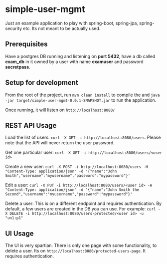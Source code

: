 # simple-user-mgmt
Just an example application to play with spring-boot, spring-jpa, spring-security etc. Its not meant to be actually used.

## Prerequisites
Have a postgres DB running and listening on **port 5432**, have a db called **exam_db** in it owned by a user with name **examuser** and password **secretpass**.

## Setup for development
From the root of the project, run ```mvn clean install``` to compile the and  ```java -jar target/simple-user-mgmt-0.0.1-SNAPSHOT.jar``` to run the application.

Once running, it will listen on ```http://localhost:8080/```

## REST API Usage
Load the list of users: ```curl -X GET -i http://localhost:8080/users```. Please note that the API will never return the user password.

Get one particular user: ```curl -X GET -i http://localhost:8080/users/<user id>```

Create a new user: ```curl -X POST -i http://localhost:8080/users -H "Content-Type: application/json" -d '{"name":"John Smith","username":"myusername","password":"mypassword"}'```

Edit a user: ```curl -X PUT -i http://localhost:8080/users/<user id> -H "Content-Type: application/json" -d '{"name":"John Smith the Second","username":"myusername","password":"mypassword"}'```

Delete a user: This is on a different endpoint and requires authentication. By default, a few users are created in the DB you can use. For example: ```curl -X DELETE -i http://localhost:8080/users-protected/<user id> -u "un1:p1"```

## UI Usage
The UI is very spartian. There is only one page with some functionality, to delete a user. Its on ```http://localhost:8080/protected-users-page```. It requires authentication.
